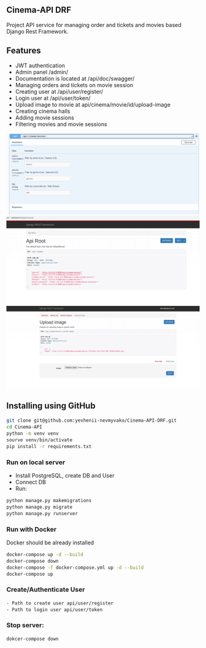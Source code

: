 ## Cinema-API DRF

Project API service for managing order and tickets and movies based Django Rest Framework.

## Features
- JWT authentication
- Admin panel /admin/
- Documentation is located at /api/doc/swagger/
- Managing orders and tickets on movie session
- Creating user at /api/user/register/
- Login user at /api/user/token/
- Upload image to movie at api/cinema/movie/id/upload-image
- Creating cinema halls
- Adding movie sessions
- Filtering movies and movie sessions

![plot](./cinema/demo_img/demo1.png)
![plot](./cinema/demo_img/demo3.png)
![plot](./cinema/demo_img/demo2.png)

## Installing using GitHub
```bash
git clone git@github.com:yevhenii-nevmyvako/Cinema-API-DRF.git
cd Cinema-API
python -m venv venv
sourve venv/bin/activate
pip install -r requirements.txt
````

### Run on local server
- Install PostgreSQL, create DB and User
- Connect DB
- Run:
```bash
python manage.py makemigrations
python manage.py migrate
python manage.py runserver
```

### Run with Docker
Docker should be already installed
```bash
docker-compose up -d --build
docker-compose down
docker-compose -f docker-compose.yml up -d --build
docker-compose up
```

### Create/Authenticate User
```bash
- Path to create user api/user/register
- Path to login user api/user/token
```

### Stop server:
```bash
dokcer-compose down
```


